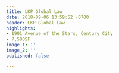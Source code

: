 ```yaml
---
title: LKP Global Law
date: 2018-09-06 13:59:52 -0700
header: LKP Global Law
highlights:
- 1901 Avenue of the Stars, Century City
- 7,500SF
image_1: ''
image_2: ''
published: false

---
```

